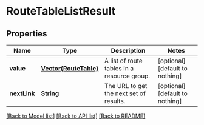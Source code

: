 # RouteTableListResult


## Properties
Name | Type | Description | Notes
------------ | ------------- | ------------- | -------------
**value** | [**Vector{RouteTable}**](RouteTable.md) | A list of route tables in a resource group. | [optional] [default to nothing]
**nextLink** | **String** | The URL to get the next set of results. | [optional] [default to nothing]


[[Back to Model list]](../README.md#models) [[Back to API list]](../README.md#api-endpoints) [[Back to README]](../README.md)


